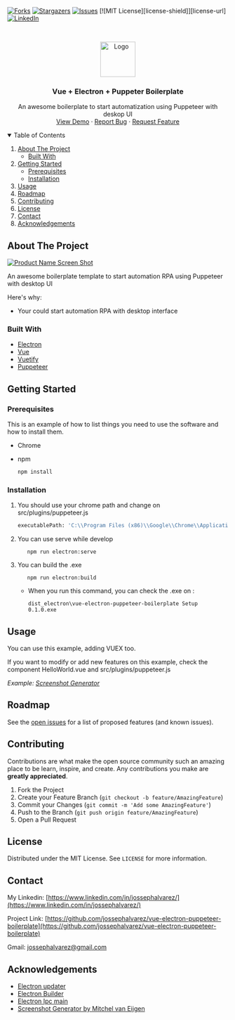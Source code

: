 [![Forks][forks-shield]][forks-url]
[![Stargazers][stars-shield]][stars-url]
[![Issues][issues-shield]][issues-url]
[![MIT License][license-shield]][license-url]
[![LinkedIn][linkedin-shield]][linkedin-url]

<!-- PROJECT LOGO -->
<br />
<p align="center">
  <a href="https://github.com/jossephalvarez/vue-electron-puppeteer-boilerplate">
    <img src="https://github.com/jossephalvarez/vue-electron-puppeteer-boilerplate/blob/master/src/images/Logo.png" alt="Logo" width="80" height="80">
  </a>

  <h3 align="center">Vue + Electron + Puppeter Boilerplate</h3>

  <p align="center">
    An awesome boilerplate to start automatization using Puppeteer with deskop UI
    <br />
    <a href="https://github.com/jossephalvarez/vue-electron-puppeteer-boilerplate">View Demo</a>
    ·
    <a href="https://github.com/jossephalvarez/vue-electron-puppeteer-boilerplate/issues">Report Bug</a>
    ·
    <a href="https://github.com/jossephalvarez/vue-electron-puppeteer-boilerplate/issues">Request Feature</a>
  </p>
</p>



<!-- TABLE OF CONTENTS -->
<details open="open">
  <summary>Table of Contents</summary>
  <ol>
    <li>
      <a href="#about-the-project">About The Project</a>
      <ul>
        <li><a href="#built-with">Built With</a></li>
      </ul>
    </li>
    <li>
      <a href="#getting-started">Getting Started</a>
      <ul>
        <li><a href="#prerequisites">Prerequisites</a></li>
        <li><a href="#installation">Installation</a></li>
      </ul>
    </li>
    <li><a href="#usage">Usage</a></li>
    <li><a href="#roadmap">Roadmap</a></li>
    <li><a href="#contributing">Contributing</a></li>
    <li><a href="#license">License</a></li>
    <li><a href="#contact">Contact</a></li>
    <li><a href="#acknowledgements">Acknowledgements</a></li>
  </ol>
</details>



<!-- ABOUT THE PROJECT -->
## About The Project

[![Product Name Screen Shot][product-screenshot]](https://example.com)

 An awesome boilerplate template to start automation RPA using Puppeteer with desktop UI
 
Here's why:
* Your could start automation RPA with desktop interface

### Built With

* [Electron](https://www.electronjs.org/)
* [Vue](https://vuejs.org/)
* [Vuetify](https://vuetifyjs.com/)
* [Puppeteer](https://pptr.dev/)



<!-- GETTING STARTED -->
## Getting Started

### Prerequisites

This is an example of how to list things you need to use the software and how to install them.

* Chrome

* npm
  ```sh
  npm install
  ```

### Installation

1. You should use your chrome path and change on src/plugins/puppeteer.js
   
     ```sh
     executablePath: 'C:\\Program Files (x86)\\Google\\Chrome\\Application\\chrome.exe',
     ```
2. You can use serve while develop
     ```
        npm run electron:serve
     ```
3. You can build the .exe 
     ```
        npm run electron:build
     ```
    * When you run this command, you can check the .exe on :
        ```
        dist_electron\vue-electron-puppeteer-boilerplate Setup 0.1.0.exe
       ```

<!-- USAGE EXAMPLES -->
## Usage

You can use this example, adding VUEX too.

If you want to modify or add new features on this example, check the component HelloWorld.vue and src/plugins/puppeteer.js

_Example: [Screenshot Generator](https://github.com/mvaneijgen/screenshot-generator-app/)_



<!-- ROADMAP -->
## Roadmap

See the [open issues](https://github.com/jossephalvarez/vue-electron-puppeteer-boilerplate/issues) for a list of proposed features (and known issues).



<!-- CONTRIBUTING -->
## Contributing

Contributions are what make the open source community such an amazing place to be learn, inspire, and create. Any contributions you make are **greatly appreciated**.

1. Fork the Project
2. Create your Feature Branch (`git checkout -b feature/AmazingFeature`)
3. Commit your Changes (`git commit -m 'Add some AmazingFeature'`)
4. Push to the Branch (`git push origin feature/AmazingFeature`)
5. Open a Pull Request



<!-- LICENSE -->
## License

Distributed under the MIT License. See `LICENSE` for more information.



<!-- CONTACT -->
## Contact

My Linkedin: [https://www.linkedin.com/in/jossephalvarez/](https://www.linkedin.com/in/jossephalvarez/)

Project Link: [https://github.com/jossephalvarez/vue-electron-puppeteer-boilerplate](https://github.com/jossephalvarez/vue-electron-puppeteer-boilerplate)

Gmail: jossephalvarez@gmail.com


<!-- ACKNOWLEDGEMENTS -->
## Acknowledgements
* [Electron updater](https://www.npmjs.com/package/electron-updater)
* [Electron Builder](https://www.electron.build/)
* [Electron Ipc main](https://www.electronjs.org/docs/api/ipc-main)
* [Screenshot Generator by Mitchel van Eijgen](https://github.com/mvaneijgen/screenshot-generator-app/)


<!-- MARKDOWN LINKS & IMAGES -->
<!-- https://www.markdownguide.org/basic-syntax/#reference-style-links -->
[forks-shield]: https://img.shields.io/github/forks/othneildrew/Best-README-Template.svg?style=for-the-badge
[forks-url]: https://github.com/jossephalvarez/vue-electron-puppeteer-boilerplate/network/members
[stars-shield]: https://img.shields.io/github/stars/othneildrew/Best-README-Template.svg?style=for-the-badge
[stars-url]: https://github.com/jossephalvarez/vue-electron-puppeteer-boilerplate/stargazers
[issues-shield]: https://img.shields.io/github/issues/othneildrew/Best-README-Template.svg?style=for-the-badge
[issues-url]: https://github.com/jossephalvarez/vue-electron-puppeteer-boilerplate/issues
[linkedin-shield]: https://img.shields.io/badge/-LinkedIn-black.svg?style=for-the-badge&logo=linkedin&colorB=555
[linkedin-url]: https://www.linkedin.com/in/jossephalvarez/
[product-screenshot]: https://github.com/jossephalvarez/vue-electron-puppeteer-boilerplate/blob/master/src/images/gif.gif

